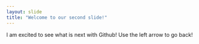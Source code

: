 ```yaml
---
layout: slide
title: "Welcome to our second slide!"
---
```

I am excited to see what is next with Github!
Use the left arrow to go back!
